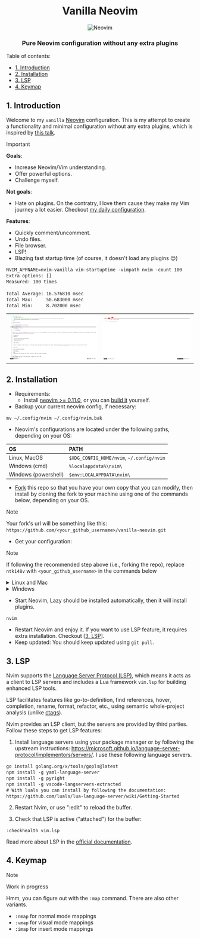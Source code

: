 <div align="center">
  <h1>Vanilla Neovim</h1>
  <img src="https://raw.githubusercontent.com/neovim/neovim.github.io/master/logos/neovim-logo-300x87.png" alt="Neovim">
  <h3>Pure Neovim configuration without any extra plugins</h3>
</div>

Table of contents:

- [1. Introduction](#1-introduction)
- [2. Installation](#2-installation)
- [3. LSP](#3-lsp)
- [4. Keymap](#4-keymap)

## 1. Introduction

Welcome to my `vanilla` [Neovim](https://github.com/neovim/neovim) configuration. This is my attempt to create a functionality and minimal configuration without any extra plugins, which is inspired by [this talk](https://youtu.be/XA2WjJbmmoM).

> [!Important]
> **Goals**:
>
> - Increase Neovim/Vim understanding.
> - Offer powerful options.
> - Challenge myself.
>
> **Not goals**:
>
> - Hate on plugins. On the contratry, I love them cause they make my Vim journey a lot easier. Checkout [my daily configuration](https://github.com/ntk148v/vanilla-neovim).

**Features**:

- Quickly comment/uncomment.
- Undo files.
- File browser.
- LSP!
- Blazing fast startup time (of course, it doesn't load any plugins :relieved:)

```shell
NVIM_APPNAME=nvim-vanilla vim-startuptime -vimpath nvim -count 100
Extra options: []
Measured: 100 times

Total Average: 16.576810 msec
Total Max:     50.683000 msec
Total Min:     8.702000 msec
```

|                                                                                |                                                                                |
| ------------------------------------------------------------------------------ | ------------------------------------------------------------------------------ |
| <img src="screenshots/nvim-vanilla1.png" style="border-radius:1%"/> | <img src="screenshots/nvim-vanilla2.png" style="border-radius:1%"/> |

## 2. Installation

- Requirements:
  - Install [neovim >= 0.11.0](https://github.com/neovim/neovim/wiki/Installing-Neovim#install-from-package), or you can [build it](https://github.com/neovim/neovim/wiki/Building-Neovim#) yourself.
- Backup your current neovim config, if necessary:

```shell
mv ~/.config/nvim ~/.config/nvim.bak
```

- Neovim's configurations are located under the following paths, depending on your OS:

| OS                   | PATH                                      |
| :------------------- | :---------------------------------------- |
| Linux, MacOS         | `$XDG_CONFIG_HOME/nvim`, `~/.config/nvim` |
| Windows (cmd)        | `%localappdata%\nvim\`                    |
| Windows (powershell) | `$env:LOCALAPPDATA\nvim\`                 |

- [Fork](https://docs.github.com/en/get-started/quickstart/fork-a-repo) this repo so that you have your own copy that you can modify, then install by cloning the fork to your machine using one of the commands below, depending on your OS.

> [!NOTE]
> Your fork's url will be something like this:
> `https://github.com/<your_github_username>/vanilla-neovim.git`

- Get your configuration:

> [!NOTE]
> If following the recommended step above (i.e., forking the repo), replace
> `ntk148v` with `<your_github_username>` in the commands below

<details><summary> Linux and Mac </summary>

```shell
git clone https://github.com/ntk148v/vanilla-neovim.git "${XDG_CONFIG_HOME:-$HOME/.config}"/nvim
```

</details>

<details><summary> Windows </summary>

If you're using `cmd.exe`:

```shell
git clone https://github.com/ntk148v/vanilla-neovim.git "%localappdata%\nvim"
```

If you're using `powershell.exe`

```shell
git clone https://github.com/ntk148v/vanilla-neovim.git "${env:LOCALAPPDATA}\nvim"
```

</details>

- Start Neovim, Lazy should be installed automatically, then it will install plugins.

```shell
nvim
```

- Restart Neovim and enjoy it. If you want to use LSP feature, it requires extra installation. Checkout [[3. LSP](#3-lsp)].
- Keep updated: You should keep updated using `git pull`.

## 3. LSP

Nvim supports the [Language Server Protocol (LSP)](https://microsoft.github.io/language-server-protocol/), which means it acts as a client to LSP servers and includes a Lua framework `vim.lsp` for building enhanced LSP tools.

LSP facilitates features like go-to-definition, find references, hover, completion, rename, format, refactor, etc., using semantic whole-project analysis (unlike [ctags](https://neovim.io/doc/user/tagsrch.html#ctags)).

Nvim provides an LSP client, but the servers are provided by third parties. Follow these steps to get LSP features:

1. Install language servers using your package manager or by following the upstream instructions: <https://microsoft.github.io/language-server-protocol/implementors/servers/>. I use these following language servers.

```shell
go install golang.org/x/tools/gopls@latest
npm install -g yaml-language-server
npm install -g pyright
npm install -g vscode-langservers-extracted
# With luals you can install by following the documentation: https://github.com/luals/lua-language-server/wiki/Getting-Started
```

2. Restart Nvim, or use ":edit" to reload the buffer.

3. Check that LSP is active ("attached") for the buffer:

```
:checkhealth vim.lsp
```

Read more about LSP in the [official documentation](https://neovim.io/doc/user/lsp.html).

## 4. Keymap

> [!Note]
> Work in progress

Hmm, you can figure out with the `:map` command. There are also other variants.

- `:nmap` for normal mode mappings
- `:vmap` for visual mode mappings
- `:imap` for insert mode mappings
